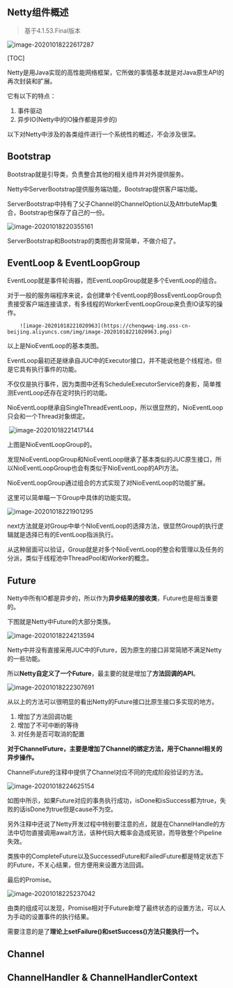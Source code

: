 ## Netty组件概述

>  基于4.1.53.Final版本

![image-20201018222617287](https://chenqwwq-img.oss-cn-beijing.aliyuncs.com/img/image-20201018222617287.png)



[TOC]

Netty是用Java实现的高性能网络框架，它所做的事情基本就是对Java原生API的再次封装和扩展。

它有以下的特点：

1. 事件驱动
2. 异步IO(Netty中的IO操作都是异步的)



以下对Netty中涉及的各类组件进行一个系统性的概述，不会涉及很深。

## Bootstrap

Bootstrap就是引导类，负责整合其他的相关组件并对外提供服务。

Netty中ServerBootstrap提供服务端功能，Bootstrap提供客户端功能。

ServerBootstrap中持有了父子Channel的ChannelOption以及AttrbuteMap集合，Bootstrap也保存了自己的一份。



  ![image-20201018220355161](https://chenqwwq-img.oss-cn-beijing.aliyuncs.com/img/image-20201018220355161.png)

ServerBootstrap和Bootstrap的类图也非常简单，不做介绍了。



## EventLoop & EventLoopGroup

EventLoop就是事件轮询器，而EventLoopGroup就是多个EventLoop的组合。

对于一般的服务端程序来说，会创建单个EventLoop的BossEventLoopGroup负责接受客户端连接请求，有多线程的WorkerEventLoopGroup来负责IO读写的操作。



 		![image-20201018221020963](https://chenqwwq-img.oss-cn-beijing.aliyuncs.com/img/image-20201018221020963.png)

以上是NioEventLoop的基本类图。

EventLoop最初还是继承自JUC中的Executor接口，并不能说他是个线程池，但是它具有执行事件的功能。

不仅仅是执行事件，因为类图中还有ScheduleExecutorService的身影，简单推测EventLoop还存在定时执行的功能。

NioEventLoop继承自SingleThreadEventLoop，所以很显然的，NioEventLoop只会和一个Thread对象绑定。

​		 ![image-20201018221417144](https://chenqwwq-img.oss-cn-beijing.aliyuncs.com/img/image-20201018221417144.png)

上图是NioEventLoopGroup的。

发现NioEventLoopGroup和NioEventLoop继承了基本类似的JUC原生接口，所以NioEventLoopGroup也会有类似于NioEventLoop的API方法。



NioEventLoopGroup通过组合的方式实现了对NioEventLoop的功能扩展。

这里可以简单瞄一下Group中具体的功能实现。



![image-20201018221901295](https://chenqwwq-img.oss-cn-beijing.aliyuncs.com/img/image-20201018221901295.png)

next方法就是对Group中单个NIoEventLoop的选择方法，很显然Group的执行逻辑就是选择已有的EventLoop指派执行。

从这种层面可以验证，Group就是对多个NioEventLoop的整合和管理以及任务的分派，类似于线程池中ThreadPool和Worker的概念。



## Future

Netty中所有IO都是异步的，所以作为**异步结果的接收类**，Future也是相当重要的。

下图就是Netty中Future的大部分类族。

![image-20201018224213594](https://chenqwwq-img.oss-cn-beijing.aliyuncs.com/img/image-20201018224213594.png)

Netty中并没有直接采用JUC中的Future，因为原生的接口非常简陋不满足Netty的一些功能。

所以**Netty自定义了一个Future**，最主要的就是增加了**方法回调的API**。

![image-20201018222307691](https://chenqwwq-img.oss-cn-beijing.aliyuncs.com/img/image-20201018222307691.png)

从以上的方法可以很明显的看出Netty的Future接口比原生接口多实现的地方。

1. 增加了方法回调功能
2. 增加了不可中断的等待
3. 对任务是否可取消的配置



**对于ChannelFuture，主要是增加了Channel的绑定方法，用于Channel相关的异步操作。**

ChannelFuture的注释中提供了Channel对应不同的完成阶段验证的方法。

![image-20201018224625154](https://chenqwwq-img.oss-cn-beijing.aliyuncs.com/img/image-20201018224625154.png)

如图中所示，如果Future对应的事务执行成功，isDone和isSuccess都为true，失败的话isDone为true但是cause不为空。

另外注释中还说了Netty开发过程中特别要注意的点，就是在ChannelHandle的方法中切勿直接调用await方法，该种代码大概率会造成死锁，而导致整个Pipeline失效。

类族中的CompleteFuture以及SuccessedFuture和FailedFuture都是特定状态下的Future，不关心结果，但方便用来设置方法回调。



最后的Promise。

![image-20201018225237042](https://chenqwwq-img.oss-cn-beijing.aliyuncs.com/img/image-20201018225237042.png)

由类的组成可以发现，Promise相对于Future新增了最终状态的设置方法，可以人为手动的设置事件的执行结果。

需要注意的是了**理论上setFailure()和setSuccess()方法只能执行一个。**



## Channel



## ChannelHandler & ChannelHandlerContext



